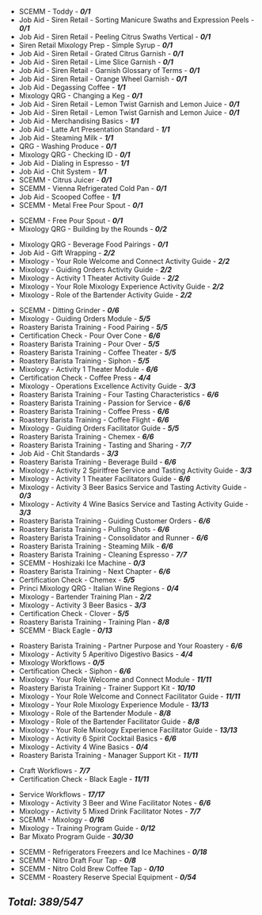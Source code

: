 - SCEMM - Toddy - ***0/1***
- Job Aid - Siren Retail - Sorting Manicure Swaths and Expression Peels - ***0/1***
- Job Aid - Siren Retail - Peeling Citrus Swaths Vertical - ***0/1***
- Siren Retail Mixology Prep - Simple Syrup - ***0/1***
- Job Aid - Siren Retail - Grated Citrus Garnish - ***0/1***
- Job Aid - Siren Retail - Lime Slice Garnish - ***0/1***
- Job Aid - Siren Retail - Garnish Glossary of Terms - ***0/1***
- Job Aid - Siren Retail - Orange Wheel Garnish - ***0/1***
- Job Aid - Degassing Coffee - ***1/1***
- Mixology QRG - Changing a Keg - ***0/1***
- Job Aid - Siren Retail - Lemon Twist Garnish and Lemon Juice - ***0/1***
- Job Aid - Siren Retail - Lemon Twist Garnish and Lemon Juice - ***0/1***
- Job Aid - Merchandising Basics - ***1/1***
- Job Aid - Latte Art Presentation Standard - ***1/1***
- Job Aid - Steaming Milk - ***1/1***
- QRG - Washing Produce - ***0/1***
- Mixology QRG - Checking ID - ***0/1***
- Job Aid - Dialing in Espresso - ***1/1***
- Job Aid - Chit System - ***1/1***
- SCEMM - Citrus Juicer - ***0/1***
- SCEMM - Vienna Refrigerated Cold Pan - ***0/1***
- Job Aid - Scooped Coffee - ***1/1***
- SCEMM - Metal Free Pour Spout - ***0/1***
<!-- - SCEMM - ChampagneSaver - ***0/1*** -->
- SCEMM - Free Pour Spout - ***0/1***
- Mixology QRG - Building by the Rounds - ***0/2***
<!-- - Mixology Princi - Stocked Glastender and Two Wine Fridges - ***0/1*** -->
- Mixology QRG - Beverage Food Pairings - ***0/1***
- Job Aid - Gift Wrapping - ***2/2***
- Mixology - Your Role Welcome and Connect Activity Guide - ***2/2***
- Mixology - Guiding Orders Activity Guide - ***2/2***
- Mixology - Activity 1 Theater Activity Guide - ***2/2***
- Mixology - Your Role Mixology Experience Activity Guide - ***2/2***
- Mixology - Role of the Bartender Activity Guide - ***2/2***
<!-- - SCEMM - Manual Cold Brew - ***0/2*** -->
- SCEMM - Ditting Grinder - ***0/6***
- Mixology - Guiding Orders Module - ***5/5***
- Roastery Barista Training - Food Pairing - ***5/5***
- Certification Check - Pour Over Cone - ***6/6***
- Roastery Barista Training - Pour Over - ***5/5***
- Roastery Barista Training - Coffee Theater - ***5/5***
- Roastery Barista Training - Siphon - ***5/5***
- Mixology - Activity 1 Theater Module - ***6/6***
- Certification Check - Coffee Press - ***4/4***
- Mixology - Operations Excellence Activity Guide - ***3/3***
- Roastery Barista Training - Four Tasting Characteristics - ***6/6***
- Roastery Barista Training - Passion for Service - ***6/6***
- Roastery Barista Training - Coffee Press - ***6/6***
- Roastery Barista Training - Coffee Flight - ***6/6***
- Mixology - Guiding Orders Facilitator Guide - ***5/5***
- Roastery Barista Training - Chemex - ***6/6***
- Roastery Barista Training - Tasting and Sharing - ***7/7***
- Job Aid - Chit Standards - ***3/3***
- Roastery Barista Training - Beverage Build - ***6/6***
- Mixology - Activity 2 Spiritfree Service and Tasting Activity Guide - ***3/3***
- Mixology - Activity 1 Theater Facilitators Guide - ***6/6***
- Mixology - Activity 3  Beer Basics Service and Tasting Activity Guide - ***0/3***
- Mixology - Activity 4 Wine Basics Service and Tasting Activity Guide - ***3/3***
- Roastery Barista Training - Guiding Customer Orders  - ***6/6***
- Roastery Barista Training - Pulling Shots - ***6/6***
- Roastery Barista Training - Consolidator and Runner - ***6/6***
- Roastery Barista Training - Steaming Milk - ***6/6***
- Roastery Barista Training - Cleaning Espresso - ***7/7***
- SCEMM - Hoshizaki Ice Machine - ***0/3***
- Roastery Barista Training - Next Chapter - ***6/6***
- Certification Check - Chemex - ***5/5***
- Princi Mixology QRG - Italian Wine Regions - ***0/4***
- Mixology - Bartender Training Plan - ***2/2***
- Mixology - Activity 3 Beer Basics - ***3/3***
- Certification Check - Clover - ***5/5***
- Roastery Barista Training - Training Plan - ***8/8***
- SCEMM - Black Eagle - ***0/13***
<!-- - SCEMM - Beer Tap System - ***0/4*** -->
- Roastery Barista Training - Partner Purpose and Your Roastery - ***6/6***
- Mixology - Activity 5 Aperitivo Digestivo Basics - ***4/4***
- Mixology Workflows - ***0/5***
- Certification Check - Siphon - ***6/6***
- Mixology - Your Role Welcome and Connect Module - ***11/11***
- Roastery Barista Training - Trainer Support Kit - ***10/10***
- Mixology - Your Role Welcome and Connect Facilitator Guide - ***11/11***
- Mixology - Your Role Mixology Experience Module - ***13/13***
- Mixology - Role of the Bartender Module - ***8/8***
- Mixology - Role of the Bartender Facilitator Guide - ***8/8***
- Mixology - Your Role Mixology Experience Facilitator Guide - ***13/13***
- Mixology - Activity 6 Spirit Cocktail Basics - ***6/6***
- Mixology - Activity 4 Wine Basics - ***0/4***
- Roastery Barista Training - Manager Support Kit - ***11/11***
<!-- - Bar Mixato Recipe Cards - ***0/30*** -->
- Craft Workflows - ***7/7***
- Certification Check - Black Eagle - ***11/11***
<!-- - Alcohol Management System (AMS) User Guide - Siren Retail - ***0/28*** -->
- Service Workflows - ***17/17***
- Mixology - Activity 3 Beer and Wine Facilitator Notes - ***6/6***
- Mixology - Activity 5 Mixed Drink Facilitator Notes - ***7/7***
- SCEMM - Mixology - ***0/16***
- Mixology - Training Program Guide - ***0/12***
- Bar Mixato Program Guide - ***30/30***
<!-- - Bar Mixato Program Guide - ***0/30*** -->
- SCEMM - Refrigerators Freezers and Ice Machines - ***0/18***
- SCEMM - Nitro Draft Four Tap - ***0/8***
- SCEMM - Nitro Cold Brew Coffee Tap - ***0/10***
- SCEMM - Roastery Reserve Special Equipment - ***0/54***

## ***Total: 389/547***